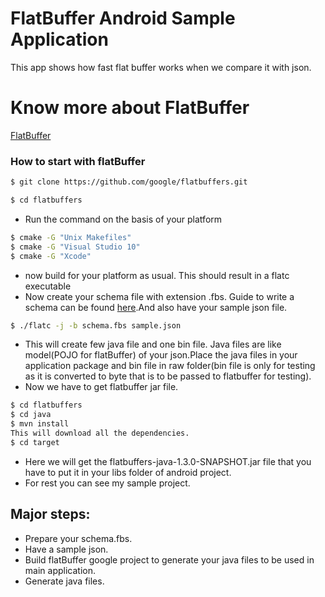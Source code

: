# FlatBuffer Android Sample Application
This app shows how fast flat buffer works when we compare it with json.

# Know more about FlatBuffer
[FlatBuffer]("https://medium.com/@amitshekhar/why-consider-flatbuffer-over-json-2e4aa8d4ed07#.s67hhn8lt")

### How to start with flatBuffer
```sh
$ git clone https://github.com/google/flatbuffers.git
```
```sh
$ cd flatbuffers
```
* Run the command on the basis of your platform
```sh
$ cmake -G "Unix Makefiles"
$ cmake -G "Visual Studio 10"
$ cmake -G "Xcode"
```
* now build for your platform as usual. This should result in a flatc executable
* Now create your schema file with extension .fbs. Guide to write a schema can be found [here]("https://google.github.io/flatbuffers/flatbuffers_guide_writing_schema.html").And also have your sample json file.
```sh
$ ./flatc -j -b schema.fbs sample.json
```
* This will create few java file and one bin file. Java files are like model(POJO for flatBuffer) of your json.Place the java files in your application package and bin file in raw folder(bin file is only for testing as it is converted to byte that is to be passed to flatbuffer for testing).
* Now we have to get flatbuffer jar file.
```sh
$ cd flatbuffers
$ cd java
$ mvn install
This will download all the dependencies.
$ cd target
```
* Here we will get the flatbuffers-java-1.3.0-SNAPSHOT.jar file that you have to put it in your libs folder of android project.
* For rest you can see my sample project.

## Major steps:
* Prepare your schema.fbs.
* Have a sample json.
* Build flatBuffer google project to generate your java files to be used in main application.
* Generate java files.